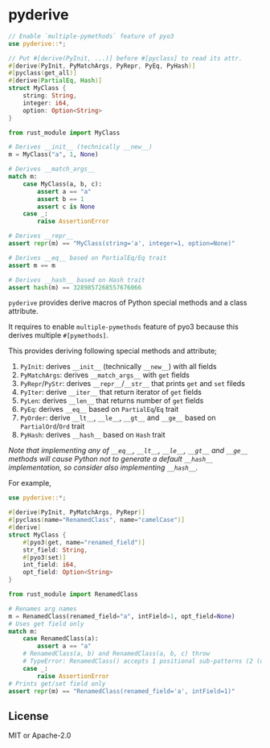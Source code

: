 # pyderive

```rust
// Enable `multiple-pymethods` feature of pyo3
use pyderive::*;

// Put #[derive(PyInit, ...)] before #[pyclass] to read its attr.
#[derive(PyInit, PyMatchArgs, PyRepr, PyEq, PyHash)]
#[pyclass(get_all)]
#[derive(PartialEq, Hash)]
struct MyClass {
    string: String,
    integer: i64,
    option: Option<String>
}
```
```python
from rust_module import MyClass

# Derives __init__ (technically __new__)
m = MyClass("a", 1, None)

# Derives __match_args__
match m:
    case MyClass(a, b, c):
        assert a == "a"
        assert b == 1
        assert c is None
    case _:
        raise AssertionError

# Derives __repr__
assert repr(m) == "MyClass(string='a', integer=1, option=None)"

# Derives __eq__ based on PartialEq/Eq trait
assert m == m

# Derives __hash__ based on Hash trait
assert hash(m) == 3289857268557676066
```

`pyderive` provides derive macros of
Python special methods and a class attribute.

It requires to enable `multiple-pymethods` feature of pyo3 because this derives multiple `#[pymethods]`.

This provides deriving following special methods and attribute;

1. `PyInit`: derives `__init__` (technically `__new__`) with all fields
2. `PyMatchArgs`: derives `__match_args__` with `get` fields
3. `PyRepr`/`PyStr`: derives `__repr__`/`__str__` that prints `get` and `set` fileds
4. `PyIter`: derive `__iter__` that return iterator of `get` fields
5. `PyLen`: derives `__len__` that returns number of `get` fields
6.  `PyEq`: derives `__eq__` based on `PartialEq`/`Eq` trait
7. `PyOrder`: derive `__lt__`, `__le__`, `__gt__` and `__ge__` based on `PartialOrd`/`Ord` trait
8. `PyHash`: derives `__hash__` based on `Hash` trait

*Note that implementing any of `__eq__`, `__lt__`, `__le__`, `__gt__` and `__ge__` methods will cause Python not to generate a default `__hash__` implementation, so consider also implementing `__hash__`.*

For example,

```rust
use pyderive::*;

#[derive(PyInit, PyMatchArgs, PyRepr)]
#[pyclass(name="RenamedClass", name="camelCase")]
#[derive]
struct MyClass {
    #[pyo3(get, name="renamed_field")]
    str_field: String,
    #[pyo3(set)]
    int_field: i64,
    opt_field: Option<String>
}
```
```python
from rust_module import RenamedClass

# Renames arg names
m = RenamedClass(renamed_field="a", intField=1, opt_field=None)
# Uses get field only
match m:
    case RenamedClass(a):
        assert a == "a"
    # RenamedClass(a, b) and RenamedClass(a, b, c) throw
    # TypeError: RenamedClass() accepts 1 positional sub-patterns (2 (or 3) given)
    case _:
        raise AssertionError
# Prints get/set field only
assert repr(m) == "RenamedClass(renamed_field='a', intField=1)"
```

## License

MIT or Apache-2.0